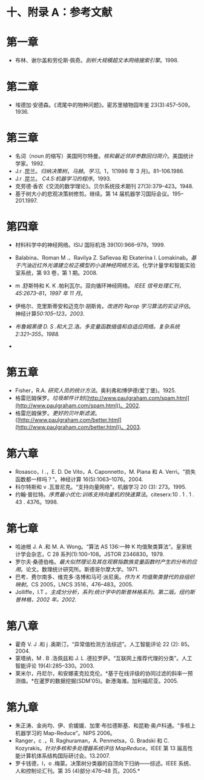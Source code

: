 

# 十、附录 A：参考文献

# 第一章

*   布林、谢尔盖和劳伦斯·佩奇。*剖析大规模超文本网络搜索引擎*。1998.



# 第二章

*   埃德加·安德森。《鸢尾中的物种问题》。密苏里植物园年鉴 23(3):457–509。1936.



# 第三章

*   名词（noun 的缩写）美国阿尔特曼。*核和最近邻非参数回归简介*。美国统计学家。1992.
*   J.r .昆兰。*归纳决策树*，*马赫*。*学习*。1，1(1986 年 3 月)。81–106.1986.
*   J.r .昆兰。 *C4.5:机器学习的程序*。1993.
*   克劳德·香农《交流的数学理论》。贝尔系统技术期刊 27(3):379–423。1948.
*   基于树大小的悲观决策树修剪。继续。第 14 届机器学习国际会议。195–201.1997.



# 第四章

*   材料科学中的神经网络。ISIJ 国际机场 39(10):966–979。1999.
*   Balabina、Roman M .、Ravilya Z. Safievaa 和 Ekaterina I. Lomakinab。*基于汽油近红外光谱建立校正模型的小波神经网络方法*。化学计量学和智能实验室系统，第 93 卷，第 1 期。2008.
*   m .舒斯特和 K. K .帕利瓦尔。双向循环神经网络。 *IEEE 信号处理汇刊*，*45:2673–81*，*1997 年 11 月*。
*   伊格尔、克里斯蒂安和迈克尔·胡斯肯。*改进的 Rprop 学习算法的实证评估*。神经计算*50:105–123。2003.*
*   *布鲁姆黑德 D. S .和大卫.洛。*多变量函数插值和自适应网络*。复杂系统 2:321–355。1988.*

*

# 第五章

*   Fisher，R.A. *研究人员的统计方法*。奥利弗和博伊德(爱丁堡)。1925.
*   格雷厄姆保罗。*垃圾邮件计划*([http://www.paulgraham.com/spam.html](http://www.paulgraham.com/spam.html))。2002.
*   格雷厄姆保罗。*更好的贝叶斯滤波*。([http://www.paulgraham.com/better.html](http://www.paulgraham.com/better.html))。2003.



# 第六章

*   Rosasco，l .，E. D. De Vito，A. Caponnetto，M. Piana 和 A. Verri。"损失函数都一样吗？"。神经计算 16(5):1063–1076。2004.
*   科尔特斯和 v .瓦普尼克。“支持向量网络”。机器学习 20 (3): 273。1995.
*   约翰·普拉特。*序贯最小优化:训练支持向量机的快速算法*。citeserx:10 . 1 . 1 . 43 . 4376。1998.



# 第七章

*   哈迪根 J. A .和 M. A. Wong。“算法 AS 136:一种 K 均值聚类算法”。皇家统计学会杂志，C 28 系列(1):100–108。JSTOR 2346830。1979.
*   罗尔夫·桑德伯格。*最大似然理论及其在观察指数族变量函数时产生的分布的应用*。论文。数理统计研究所。斯德哥尔摩大学。1971.
*   巴考、费尔南多、维克多·洛博和马可·派尼奥。*作为 K 均值聚类替代的自组织映射*。CS 2005，LNCS 3516，476–483。2005.
*   Jolliffe，I.T *。主成分分析，系列:统计学中的斯普林格系列。第二版。纽约斯普林格，2002 年。2002.*



# 第八章

*   霍奇 V. J .和 j .奥斯汀。“异常值检测方法综述”。人工智能评论 22 (2): 85。2004.
*   蒙塔纳，M . B .洛佩兹和 J. L .德拉罗萨。“互联网上推荐代理的分类”。人工智能评论 19(4):285–330。2003.
*   莱米尔，丹尼尔，和安娜麦克拉克伦。*基于在线评级的协同过滤的斜率一预测值。*在暹罗的数据挖掘(SDM'05)。新港海滩。加利福尼亚。2005.



# 第九章

*   朱正涛、金尚均、伊、俞媛媛、加里·布拉德斯基、和昆勒·奥卢科通。“多核上机器学习的 Map-Reduce”。NIPS 2006。
*   Ranger，c .，R. Raghuraman，A. Penmetsa，G. Bradski 和 C. Kozyrakis。*针对多核和多处理器系统评估 MapReduce*。IEEE 第 13 届高性能计算机体系结构国际研讨会。13.2007.
*   罗卡钱德，l，o .梅蒙。决策树分类器的自顶向下归纳——综述。IEEE 系统、人和控制论汇刊。第 35 (4)部分:476–48 页。2005.*